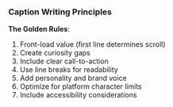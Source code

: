### Caption Writing Principles

**The Golden Rules**:

1. Front-load value (first line determines scroll)
2. Create curiosity gaps
3. Include clear call-to-action
4. Use line breaks for readability
5. Add personality and brand voice
6. Optimize for platform character limits
7. Include accessibility considerations

